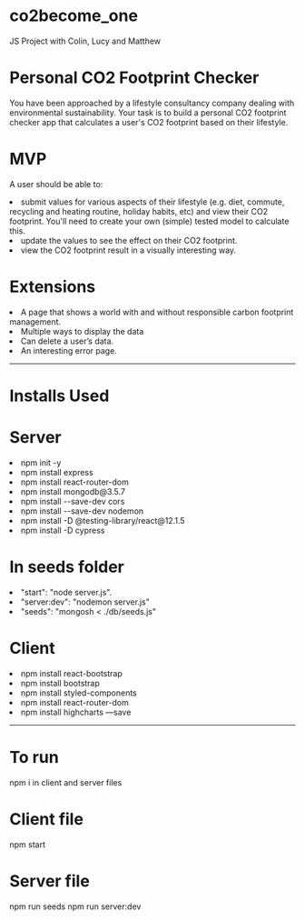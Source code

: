 <img src='/images/co2becomeone_logo.png' className="logo" alt=''/>

# co2become_one
JS Project with Colin, Lucy and Matthew

# Personal CO2 Footprint Checker

You have been approached by a lifestyle consultancy company dealing with environmental sustainability. 
Your task is to build a personal CO2 footprint checker app that calculates a user's CO2 footprint based on their lifestyle.

# MVP

A user should be able to:

<li>submit values for various aspects of their lifestyle (e.g. diet, commute, 
recycling and heating routine, holiday habits, etc) and view their CO2 footprint. 
You'll need to create your own (simple) tested model to calculate this.
<li>update the values to see the effect on their CO2 footprint.
<li>view the CO2 footprint result in a visually interesting way.

# Extensions

<li>A page that shows a world with and without responsible carbon footprint management.
<li>Multiple ways to display the data
<li>Can delete a user’s data.
<li>An interesting error page.

------------------------------------------------------------

# Installs Used

# Server

 <li>npm init -y
 <li>npm install express
 <li>npm install react-router-dom
 <li>npm install mongodb@3.5.7
 <li>npm install --save-dev cors
 <li>npm install --save-dev nodemon

 <li>npm install -D @testing-library/react@12.1.5
 <li>npm install -D cypress
  
# In seeds folder

 <li>"start": "node server.js". 
 <li>"server:dev": "nodemon server.js"	
 <li>"seeds": "mongosh < ./db/seeds.js"


 # Client

 <li>npm install react-bootstrap 
 <li>npm install bootstrap 
 <li>npm install styled-components
 <li>npm install react-router-dom
 <li>npm install highcharts —save
  

-----------------------------------------------------

 # To run 
 npm i in client and server files 

 # Client file
 npm start 

 # Server file

 npm run seeds 
 npm run server:dev

